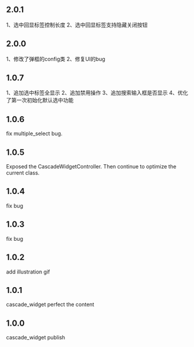 ## 2.0.1
1、选中回显标签控制长度
2、选中回显标签支持隐藏关闭按钮

## 2.0.0
1、修改了弹框的config类
2、修复UI的bug

## 1.0.7
1、追加选中标签全显示
2、追加禁用操作
3、追加搜索输入框是否显示
4、优化了第一次初始化默认选中功能

## 1.0.6
fix multiple_select bug.

## 1.0.5
Exposed the CascadeWidgetController. Then continue to optimize the current class. 

## 1.0.4
fix bug

## 1.0.3
fix bug

## 1.0.2
add illustration gif

## 1.0.1
cascade_widget perfect the content 

## 1.0.0
cascade_widget publish

